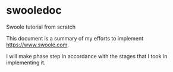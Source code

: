 # swooledoc
Swoole tutorial from scratch

This document is a summary of my efforts to implement https://www.swoole.com.

I will make phase step in accordance with the stages that I took in implementing it.
